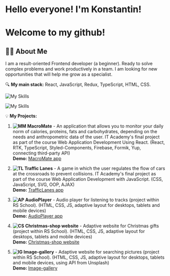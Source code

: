   
# Hello everyone! I'm Konstantin! 
# Welcome to my github! 
## 👩‍💻 About Me

I am a result-oriented Frontend developer (a beginner).
Ready to solve complex problems and work productively in a team. I am looking for new opportunities that will help me grow as a specialist.

🔍 **My main stack:** React, JavaScript, Redux, TypeScript, HTML, CSS.

![My Skills](https://skillicons.dev/icons?i=react,redux,js,ts,firebase,docker,html,css)

![My Skills](https://skillicons.dev/icons?i=svg,styledcomponents,github,gitlab,git,mui,figma)

💡 **My Projects:**
1. **![MM](https://github.com/user-attachments/assets/aae66416-8ce4-4cf0-a972-1ddd8e65a399)
 MacroMate** - An application that allows you to monitor your daily norm of calories, proteins, fats and carbohydrates, depending on the needs and anthropometric data of the user.
IT Academy's final project as part of the course Web Application Development Using React. (React, RTK, TypeScript, Styled-Components, Firebase, Formik, Yup, connecting third-party API)  
**Demo:** [MacroMate app](https://macromate-796f7.web.app)

2. **![TL](https://github.com/user-attachments/assets/6cd09736-754e-43a2-83cd-d948948196cf)
 Traffic Lanes** - A game in which the user regulates the flow of cars at the crossroads to prevent collisions.
IT Academy's final project as part of the course Web Application Development with JavaScript. (CSS, JavaScript, SVG, OOP, AJAX)  
**Demo:** [TrafficLanes app](https://bolbotunov.github.io/traffic_lanes/)

3. **![AP](https://github.com/user-attachments/assets/e95b110c-8044-4a4a-aa50-d8881df4e754)
 AudioPlayer** - Audio player for listening to tracks (project within RS School).
(HTML, CSS, JS, adaptive layout for desktops, tablets and mobile devices)  
**Demo:** [AudioPlayer app](https://bolbotunov.github.io/Audio-player/) 

4. **![CS](https://github.com/user-attachments/assets/3a9a3500-d05d-429e-9cc2-496b41a60ac3)
 Christmas-shop website** - Adaptive website for Christmas gifts (project within RS School).
(HTML, CSS, JS, adaptive layout for desktops, tablets and mobile devices)  
**Demo:** [Christmas-shop website](https://bolbotunov.github.io/Christmas-Shop/)

4. **![IG](https://github.com/user-attachments/assets/d5b77698-c1e9-4501-aee4-4daf804e7230)
 Image-gallery** - Adaptive website for searching pictures (project within RS School).
(HTML, CSS, JS, adaptive layout for desktops, tablets and mobile devices, using API from Unsplash)  
**Demo:** [Image-gallery](https://bolbotunov.github.io/Image-gallery/)





